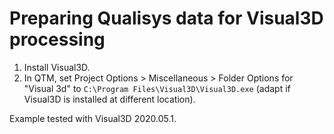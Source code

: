 # Preparing Qualisys data for Visual3D processing

1. Install Visual3D.
2. In QTM, set Project Options > Miscellaneous > Folder Options for "Visual 3d" to ```C:\Program Files\Visual3D\Visual3D.exe``` (adapt if Visual3D is installed at different location).

Example tested with Visual3D 2020.05.1.
